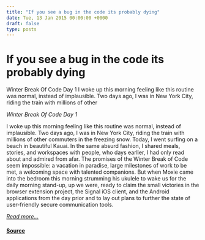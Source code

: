 ```yaml
---
title: "If you see a bug in the code its probably dying"
date: Tue, 13 Jan 2015 00:00:00 +0000
draft: false
type: posts
---
```

# If you see a bug in the code its probably dying





 Winter Break Of Code Day 1 I woke up this morning feeling like this routine was normal, instead of implausible. Two days ago, I was in New York City, riding the train with millions of other

_Winter Break Of Code Day 1_

I woke up this morning feeling like this routine was normal, instead of implausible. Two days ago, I was in New York City, riding the train with millions of other commuters in the freezing snow. Today, I went surfing on a beach in beautiful Kauai. In the same absurd fashion, I shared meals, stories, and workspaces with people, who days earlier, I had only read about and admired from afar. The promises of the Winter Break of Code seem impossible: a vacation in paradise, large milestones of work to be met, a welcoming space with talented companions. But when Moxie came into the bedroom this morning strumming his ukulele to wake us for the daily morning stand-up, up we were, ready to claim the small victories in the browser extension project, the Signal iOS client, and the Android applications from the day prior and to lay out plans to further the state of user-friendly secure communication tools.

[_Read more..._](https://signal.org/blog/if-you-see-a-bug/)

#### [Source](https://signal.org/blog/if-you-see-a-bug/)

